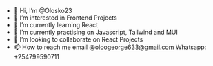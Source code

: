 - 👋 Hi, I’m @Olosko23
- 👀 I’m interested in Frontend Projects
- 🌱 I’m currently learning React
- 🌱 I’m currently practising on Javascript, Tailwind and MUI
- 💞️ I’m looking to collaborate on React Projects
- 📫 How to reach me email @oloogeorge633@gmail.com Whatsapp: +254799590711

<!---
Olosko23/Olosko23 is a ✨ special ✨ repository because its `README.md` (this file) appears on your GitHub profile.
You can click the Preview link to take a look at your changes.
--->
